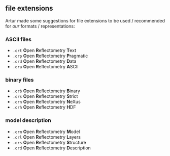 ## file extensions

Artur made some suggestions for file extensions to be used / recommended for *our* formats / representations:

### ASCII files

- `.ort` **O**pen **R**eflectometry **T**ext
- `.orp` **O**pen **R**eflectometry **P**ragmatic
- `.ord` **O**pen **R**eflectometry **D**ata
- `.ora` **O**pen **R**eflectometry **A**SCII

### binary files

- `.orb` **O**pen **R**eflectometry **B**inary
- `.ors` **O**pen **R**eflectometry **S**trict
- `.orn` **O**pen **R**eflectometry **N**eXus
- `.orh` **O**pen **R**eflectometry **H**DF

### model description

- `.orm` **O**pen **R**eflectometry **M**odel
- `.orl` **O**pen **R**eflectometry **L**ayers
- `.ors` **O**pen **R**eflectometry **S**tructure
- `.ord` **O**pen **R**eflectometry **D**escription

